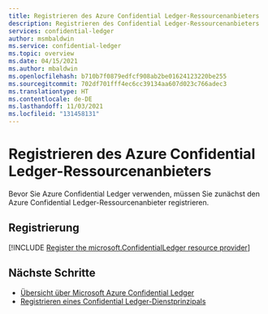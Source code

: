 ```yaml
---
title: Registrieren des Azure Confidential Ledger-Ressourcenanbieters
description: Registrieren des Confidential Ledger-Ressourcenanbieters
services: confidential-ledger
author: msmbaldwin
ms.service: confidential-ledger
ms.topic: overview
ms.date: 04/15/2021
ms.author: mbaldwin
ms.openlocfilehash: b710b7f0879edfcf908ab2be01624123220be255
ms.sourcegitcommit: 702df701fff4ec6cc39134aa607d023c766adec3
ms.translationtype: HT
ms.contentlocale: de-DE
ms.lasthandoff: 11/03/2021
ms.locfileid: "131458131"
---
```

# <a name="register-the-azure-confidential-ledger-resource-provider"></a>Registrieren des Azure Confidential Ledger-Ressourcenanbieters

Bevor Sie Azure Confidential Ledger verwenden, müssen Sie zunächst den Azure Confidential Ledger-Ressourcenanbieter registrieren.

## <a name="how-to-register"></a>Registrierung

[!INCLUDE [Register the microsoft.ConfidentialLedger resource provider](../../includes/confidential-ledger-register-rp.md)]

## <a name="next-steps"></a>Nächste Schritte

- [Übersicht über Microsoft Azure Confidential Ledger](overview.md)
- [Registrieren eines Confidential Ledger-Dienstprinzipals](register-ledger-service-principal.md)